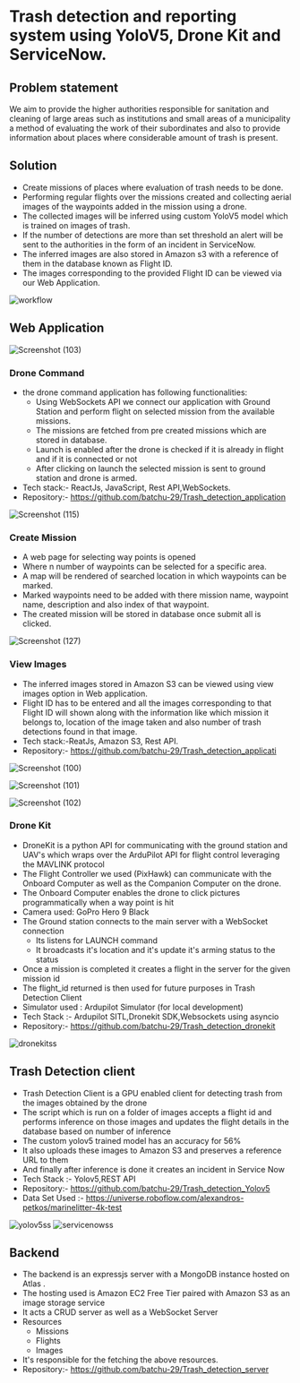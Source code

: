 # Trash detection and reporting system using YoloV5, Drone Kit and ServiceNow.

## Problem statement
We aim to provide the higher authorities responsible for sanitation and cleaning of large areas such as institutions and small areas of a municipality a method of evaluating the work of their subordinates and also to provide information about places where considerable amount of trash is present.

## Solution
*	Create missions of places where evaluation of trash needs to be done.
*	Performing regular flights over the missions created and collecting aerial images of the waypoints added in the mission using a drone.
*	The collected images will be inferred using custom YoloV5 model which is trained on images of trash.
*	If the number of detections are more than set threshold an alert will be sent to the authorities in the form of an incident in ServiceNow.
*	The inferred images are also stored in Amazon s3 with a reference of them in the database known as Flight ID.
*	The images corresponding to the provided Flight ID can be viewed via our Web Application.


![workflow ](https://user-images.githubusercontent.com/98334366/231242547-266eecc6-4fae-422b-8b7a-a9ef644ab339.png)



## Web Application

![Screenshot (103)](https://user-images.githubusercontent.com/98334366/230270095-b75152f5-23f6-4feb-adac-67a2d94b7122.png)

 
### Drone Command 
*	the drone command application has following functionalities:
    *	Using WebSockets API we connect our application  with Ground Station and perform flight on selected mission from the available missions.
    *	The missions are fetched from pre created missions which are stored in database.
    * Launch is enabled after the drone is checked if it is already in flight and if it is connected or not
	*  After clicking on launch the selected mission is sent to ground station and drone is armed.
*	Tech stack:- ReactJs, JavaScript, Rest API,WebSockets.
*	Repository:- https://github.com/batchu-29/Trash_detection_application

![Screenshot (115)](https://user-images.githubusercontent.com/98334366/230270760-9438ff76-3765-46d6-9203-6f13ae096ffb.png)


### Create Mission
*	A web page for selecting way points is opened 
*	Where n number of waypoints can be selected for a specific area.
*	A map will be rendered of searched location in which waypoints can be marked.
*	Marked waypoints need to be added with there mission name, waypoint name, description and also index of that waypoint.
*	The created mission will be stored in database once submit all is clicked.

![Screenshot (127)](https://user-images.githubusercontent.com/98334366/230270868-33d5252b-4f48-4347-95ec-4c237c6f57a5.png)



### View Images
*	The inferred images stored in Amazon S3 can be viewed using view images option in Web application.
*	Flight ID has to be entered and all the images corresponding to that Flight ID will shown along with the information like which mission it belongs to, location of the image taken and also number of trash detections found in that image.
*	Tech stack:-ReatJs, Amazon S3, Rest API.
*	Repository:-  https://github.com/batchu-29/Trash_detection_applicati 


 ![Screenshot (100)](https://user-images.githubusercontent.com/98334366/230270958-6e45ef78-3c52-43b7-8a2b-affe549245e6.png)


![Screenshot (101)](https://user-images.githubusercontent.com/98334366/230270963-212c4cea-6f5d-4979-9a39-87f86da0e97d.png)


![Screenshot (102)](https://user-images.githubusercontent.com/98334366/230270966-66116a06-ca71-486f-a9de-c93d7d701f8d.png)






### Drone Kit
*	DroneKit is a python API for communicating with the ground station and UAV's which wraps over the ArduPilot API for flight control leveraging the MAVLINK protocol
*	The Flight Controller we used (PixHawk) can communicate with the Onboard Computer as well as the Companion Computer on the drone.
*	The Onboard Computer enables the drone to click pictures programmatically when a way point is hit
*	Camera used: GoPro Hero 9 Black
*	The Ground station connects to the main server with a WebSocket connection
	* Its listens for LAUNCH command
	* It broadcasts it's location and it's update it's arming status to the status
*	Once a mission is completed it creates a flight in the server for the given mission id
*	The flight_id returned is then used for future purposes in Trash Detection Client
*	Simulator used : Ardupilot Simulator (for local development)
*	Tech Stack :- Ardupilot SITL,Dronekit SDK,Websockets using asyncio
*	Repository:- https://github.com/batchu-29/Trash_detection_dronekit

![dronekitss](https://user-images.githubusercontent.com/98334366/230271246-094abbec-2b39-4d30-ab1f-063623be009e.png)

 

## Trash Detection client
*	Trash Detection Client is a GPU enabled client for detecting trash from the images obtained by the drone
*	The script which is run on a folder of images accepts a flight id and performs inference on those images and updates the flight details in the database based on number of inference
*	The custom yolov5 trained model has an accuracy for 56%
*	It also uploads these images to Amazon S3 and preserves a reference URL to them
*	And finally after inference is done it creates an incident in Service Now
*	Tech Stack :- Yolov5,REST API
*	Repository:-  https://github.com/batchu-29/Trash_detection_Yolov5
*	Data Set Used :- https://universe.roboflow.com/alexandros-petkos/marinelitter-4k-test

![yolov5ss](https://user-images.githubusercontent.com/98334366/230271612-4bcd99b6-86ac-405e-a290-7d7d0d4aaa69.png)
![servicenowss](https://user-images.githubusercontent.com/98334366/230271635-cd1eced4-e9f4-465a-87bf-261c99361678.png)

 
 
## Backend
*	The backend is an expressjs server with a MongoDB instance hosted on Atlas .
*	The hosting used is Amazon EC2 Free Tier paired with Amazon S3 as an image storage service
*	It acts a CRUD server as well as a WebSocket Server
*	Resources
 	* Missions
    * Flights
    * Images
*	It's responsible for the fetching the above resources.
*	Repository:-  https://github.com/batchu-29/Trash_detection_server
